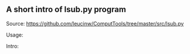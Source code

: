 ## A short intro of lsub.py program
Source: https://github.com/leucinw/ComputTools/tree/master/src/lsub.py

Usage:

Intro:

